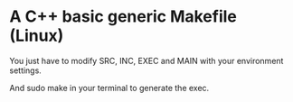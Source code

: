 # A C++ basic generic Makefile (Linux)


You just have to modify SRC, INC, EXEC and MAIN with your environment settings.

And sudo make in your terminal to generate the exec.


